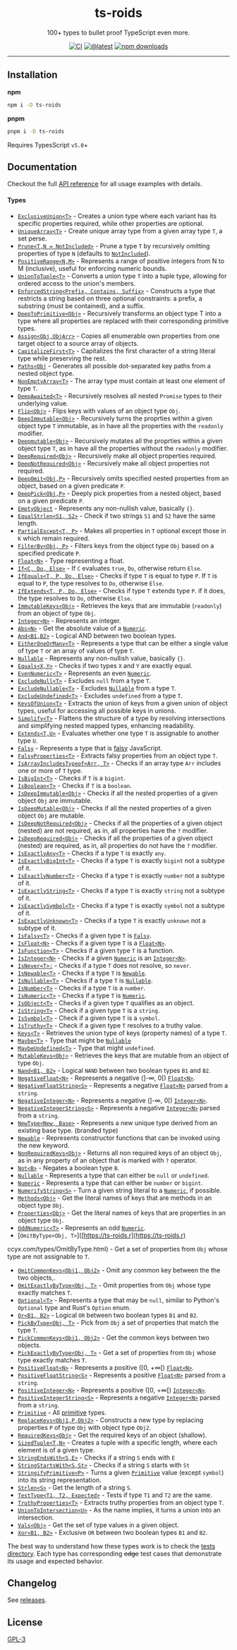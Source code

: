 <div align="center">

# ts-roids

100+  types to bullet proof TypeScript even more.

[![CI](https://github.com/rccyx/ts-roids/actions/workflows/ci.yml/badge.svg)](https://github.com/rccyx/ts-roids/actions/workflows/ci.yml)
[![@latest](https://img.shields.io/npm/v/ts-roids.svg)](https://www.npmjs.com/package/ts-roids)
[![npm downloads](https://img.shields.io/npm/dm/ts-utils.svg)](https://www.npmjs.com/package/ts-roids)
<hr/>
</div>

## Installation
**npm**
```bash
npm i -D ts-roids
````

**pnpm**

```bash
pnpm i -D ts-roids
```

Requires TypesScript `v5.0`+

## Documentation

Checkout the full [API reference](https://ts-roids.rccyx.com/) for all usage examples with details.

#### Types

* [`ExclusiveUnion<T>`](https://ts-roids.rccyx.com/types/ExclusiveUnion.html) - Creates a union type where each variant has its specific properties required, while other properties are optional.
* [`UniqueArray<T>`](https://ts-roids.rccyx.com/types/UniqueArray.html) - Create unique array type from a given array type `T`, a set perse.
* [`Prune<T,N = NotIncluded>`](https://ts-roids.rccyx.com/types/Prune.html) - Prune a type `T` by recursively omitting properties of type `N` (defaults to [`NotIncluded`](https://ts-roids.rccyx.com/types/NotIncluded.html)).
* [`PositiveRange<N,M>`](https://ts-roids.rccyx.com/types/PositiveRange.html) - Represents a range of positive integers from N to M (inclusive), useful for enforcing numeric bounds.
* [`UnionToTuple<T>`](https://ts-roids.rccyx.com/types/UnionToTuple.html) - Converts a union type `T` into a tuple type, allowing for ordered access to the union's members.
* [`EnforcedString<Prefix, Contains, Suffix>`](https://ts-roids.rccyx.com/types/EnforcedString.html) - Constructs a type that restricts a string based on three optional constraints:
  a prefix, a substring (must be contained), and a suffix.
* [`DeepToPrimitive<Obj>`](https://ts-roids.rccyx.com/types/DeepToPrimitive.html) - Recursively transforms an object type T into a type where all properties are replaced with their corresponding primitive types.
* [`Assign<Obj,ObjArr>`](https://ts-roids.rccyx.com/types/Assign.html) - Copies all enumerable own properties from one target object to a source array of objects.
* [`CapitalizeFirst<T>`](https://ts-roids.rccyx.com/types/CapitalizeFirst.html) - Capitalizes the first character of a string literal type while preserving the rest.
* [`Paths<Obj`](https://ts-roids.rccyx.com/types/Paths.html) - Generates all possible dot-separated key paths from a nested object type.
* [`NonEmptyArray<T>`](https://ts-roids.rccyx.com/types/NonEmptyArray.html) - The array type must contain at least one element of type `T`.
* [`DeepAwaited<T>`](https://ts-roids.rccyx.com/types/DeepAwaited.html) - Recursively resolves all nested `Promise` types to their underlying value.
* [`Flip<Obj>`](https://ts-roids.rccyx.com/types/Flip.html) - Flips keys with values of an object type `Obj`.
* [`DeepImmutable<Obj>`](https://ts-roids.rccyx.com/types/DeepImmutable.html) - Recursively turns the proprties within a given object type `T` immutable, as in have all the properties with the `readonly` modifier.
* [`Deepmutable<Obj>`](https://ts-roids.rccyx.com/types/DeepMutable.html) - Recursively mutates all the proprties within a given object type `T`, as in have all the properties without the `readonly` modifier.
* [`DeepRequired<Obj>`](https://ts-roids.rccyx.com/types/DeepRequired.html) - Recursively make all object properties required.
* [`DeepNotRequired<Obj>`](https://ts-roids.rccyx.com/types/DeepNotRequired.html) - Recursively make all object properties not required.
* [`DeepOmit<Obj,P>`](https://ts-roids.rccyx.com/types/DeepOmit.html) - Recursively omits specified nested properties from an object, based on a given predicate `P`.
* [`DeepPick<Obj,P>`](https://ts-roids.rccyx.com/types/DeepPick.html) - Deeply pick properties from a nested object, based on a given predicate `P`.
* [`EmptyObject`](https://ts-roids.rccyx.com/types/EmptyObject.html) - Represents any non-nullish value, basically `{}`.
* [`EqualStrlen<S1, S2>`](https://ts-roids.rccyx.com/types/EqualStrlen.html) - Check if two strings `S1` and `S2` have the same length.
* [`PartialExcept<T, P>`](https://ts-roids.rccyx.com/types/PartialExcept.html) - Makes all properties in `T` optional except those in `K` which remain required.
* [`FilterBy<Obj, P>`](https://ts-roids.rccyx.com/types/FilterBy.html) -  Filters keys from the object type `Obj` based on a specified predicate `P`.
* [`Float<N>`](https://ts-roids.rccyx.com/types/Float.html) - Type representing a float.
* [`If<C, Do, Else>`](https://ts-roids.rccyx.com/types/If.html) - If `C` evaluates `true`, `Do`, otherwise return `Else`.
* [`IfEquals<T, P, Do, Else>`](https://ts-roids.rccyx.com/types/IfEquals.html) - Checks if type `T` is equal to type `P`. If `T` is equal to `P`, the type resolves to `Do`, otherwise `Else`.
* [`IfExtends<T, P, Do, Else>`](https://ts-roids.rccyx.com/types/IfExtends.html) -  Checks if type `T` extends type `P`. if it does, the type resolves to `Do`, otherwise `Else`.
* [`ImmutableKeys<Obj>`](https://ts-roids.rccyx.com/types/ImmutableKeys.html) - Retrieves the keys that are immutable (`readonly`) from an object of type `Obj`.
* [`Integer<N>`](https://ts-roids.rccyx.com/types/Integer.html) - Represents an integer.
* [`Abs<N>`](https://ts-roids.rccyx.com/types/Abs.html) - Get the absolute value of a [`Numeric`](https://ts-roids.rccyx.com/types/Numeric.html).
* [`And<B1,B2>`](https://ts-roids.rccyx.com/types/And.html) - Logical AND between two boolean types.
* [`EitherOneOrMany<T>`](https://ts-roids.rccyx.com/types/EitherOneOrMany.html) - Represents a type that can be either a single value of type `T` or an array of values of type `T`.
* [`Nullable`](https://ts-roids.rccyx.com/types/Nullable.html) - Represents any non-nullish value, basically `{}`.
* [`Equals<X,Y>`](https://ts-roids.rccyx.com/types/Equals.html) - Checks if two types `X` and `Y` are exactly equal.
* [`EvenNumeric<T>`](https://ts-roids.rccyx.com/types/EvenNumeric.html) - Represents an even [`Numeric`](https://ts-roids.rccyx.com/types/Numeric.html).
* [`ExcludeNull<T>`](https://ts-roids.rccyx.com/types/ExcludeNull.html) - Excludes `null` from a type `T`.
* [`ExcludeNullable<T>`](https://ts-roids.rccyx.com/types/ExcludeNullable.html) - Excludes [`Nullable`](https://ts-roids.rccyx.com/types/Nullable.html) from a type `T`.
* [`ExcludeUndefined<T>`](https://ts-roids.rccyx.com/types/ExcludeUndefined.html) - Excludes `undefined` from a type `T`.
* [`KeysOfUnion<T>`](https://ts-roids.rccyx.com/types/KeysOfUnion.html) - Extracts the union of keys from a given union of object types, useful for accessing all possible keys in unions.
* [`Simplify<T>`](https://ts-roids.rccyx.com/types/Simplify.html) - Flattens the structure of a type by resolving intersections and simplifying nested mapped types, enhancing readability.
* [`Extends<T,U>`](https://ts-roids.rccyx.com/types/Extends.html) - Evaluates whether one type `T` is assignable to another type `U`.
* [`Falsy`](https://ts-roids.rccyx.com/types/Falsy.html) - Represents a type that is [falsy](https://developer.mozilla.org/en-US/docs/Glossary/Falsy)  JavaScript.
* [`FalsyProperties<T>`](https://ts-roids.rccyx.com/types/FalsyProperties.html) - Extracts falsy properties from an object type `T`.
* [`IsArrayIncludesTypeof<Arr, T>`](https://ts-roids.rccyx.com/types/IsArrayIncludesTypeof.html) - Checks if an array type `Arr` includes one or more of `T` type.
* [`IsBigInt<T>`](https://ts-roids.rccyx.com/types/IsBigInt.html) - Checks if `T` is a `bigint`.
* [`IsBoolean<T>`](https://ts-roids.rccyx.com/types/IsBoolean.html) -  Checks if `T` is a `boolean`.
* [`IsDeepImmutable<Obj>`](https://ts-roids.rccyx.com/types/IsDeepImmutable.html) - Checks if all the nested properties of a given object `Obj` are immutable.
* [`IsDeepMutable<Obj>`](https://ts-roids.rccyx.com/types/IsDeepMutable.html) - Checks if all the nested properties of a given object `Obj` are  mutable.
* [`IsDeepNotRequired<Obj>`](https://ts-roids.rccyx.com/types/IsDeepNotRequired.html) - Checks if all the properties of a given object (nested) are not required, as in, all properties have the `?` modifier.
* [`IsDeepRequired<Obj>`](https://ts-roids.rccyx.com/types/IsDeepRequired.html) - Checks if all the properties of a given object (nested) are required, as in, all properties do not have the `?` modifier.
* [`IsExactlyAny<T>`](https://ts-roids.rccyx.com/types/IsExactlyAny.html) - Checks if a type `T` is exactly `any`.
* [`IsExactlyBigInt<T>`](https://ts-roids.rccyx.com/types/IsExactlyBigInt.html) - Checks if a type `T` is exactly `bigint` not a subtype of it.
* [`IsExactlyNumber<T>`](https://ts-roids.rccyx.com/types/IsExactlyNumber.html) - Checks if a type `T` is exactly `number` not a subtype of it.
* [`IsExactlyString<T>`](https://ts-roids.rccyx.com/types/IsExactlyString.html) - Checks if a type `T` is exactly `string` not a subtype of it.
* [`IsExactlySymbol<T>`](https://ts-roids.rccyx.com/types/IsExactlySymbol.html) - Checks if a type `T` is exactly `symbol` not a subtype of it.
* [`IsExactlyUnknown<T>`](https://ts-roids.rccyx.com/types/IsExactlyUnknown.html) - Checks if a type `T` is exactly `unknown` not a subtype of it.
* [`IsFalsy<T>`](https://ts-roids.rccyx.com/types/IsFalsy.html) - Checks if a given type `T` is [`Falsy`](https://ts-roids.rccyx.com/types/Falsy.html).
* [`IsFloat<N>`](https://ts-roids.rccyx.com/types/IsFloat.html) - Checks if a given type `T` is a [`Float<N>`](https://ts-roids.rccyx.com/types/Float.html).
* [`IsFunction<T>`](https://ts-roids.rccyx.com/types/IsFunction.html) - Checks if a given type `T` is a function.
* [`IsInteger<N>`](https://ts-roids.rccyx.com/types/IsInteger.html) - Checks if a given [`Numeric`](https://ts-roids.rccyx.com/types/Numeric.html)  is an [`Integer<N>`](https://ts-roids.rccyx.com/types/Integer.html).
* [`IsNever<T>:`](https://ts-roids.rccyx.com/types/IsNever.html) - Checks if a type `T` does not resolve, so `never`.
* [`IsNewable<T>`](https://ts-roids.rccyx.com/types/IsNewable.html) -  Checks if a type `T` is [`Newable`](https://ts-roids.rccyx.com/types/Newable.html).
* [`IsNullable<T>`](https://ts-roids.rccyx.com/types/IsNullable.html) -  Checks if a type `T` is [`Nullable`](https://ts-roids.rccyx.com/types/Nullable.html).
* [`IsNumber<T>`](https://ts-roids.rccyx.com/types/IsNumber.html) - Checks if a type `T` is a `number`.
* [`IsNumeric<T>`](https://ts-roids.rccyx.com/types/IsNumeric.html) - Checks if a type `T` is [`Numeric`](https://ts-roids.rccyx.com/types/Numeric.html).
* [`IsObject<T>`](https://ts-roids.rccyx.com/types/IsObject.html) -  Checks if a given type `T` qualifies as an object.
* [`IsString<T>`](https://ts-roids.rccyx.com/types/IsString.html) - Check if a given type `T` is a `string`.
* [`IsSymbol<T>`](https://ts-roids.rccyx.com/types/IsSymbol.html) - Check if a given type `T` is a `symbol`.
* [`IsTruthy<T>`](https://ts-roids.rccyx.com/types/IsTruthy.html) - Check if a given type `T` resolves to a truthy value.
* [`Keys<T>`](https://ts-roids.rccyx.com/types/Keys.html) - Retrieves the union type of keys (property names) of a type `T`.
* [`Maybe<T>`](https://ts-roids.rccyx.com/types/Maybe.html) - Type that might be [`Nullable`](https://ts-roids.rccyx.com/types/Nullable.html)
* [`MaybeUndefined<T>`](https://ts-roids.rccyx.com/types/MaybeUndefined.html) - Type that might `undefined`.
* [`MutableKeys<Obj>`](https://ts-roids.rccyx.com/types/MutableKeys.html) - Retrieves the keys that are mutable from an object of type `Obj`.
* [`Nand<B1, B2>`](https://ts-roids.rccyx.com/types/Nand.html) - Logical `NAND` between two boolean types `B1` and `B2`.
* [`NegativeFloat<N>`](https://ts-roids.rccyx.com/types/NegativeFloat.html) - Represents a negative (]-∞, 0[) [`Float<N>`](https://ts-roids.rccyx.com/types/Float.html).
* [`NegativeFloatString<S>`](https://ts-roids.rccyx.com/types/NegativeFloatString.html) - Represents a negative [`Float<N>`](https://ts-roids.rccyx.com/types/Float.html) parsed from a `string`.
* [`NegativeInteger<N>`](https://ts-roids.rccyx.com/types/NegativeInteger.html) -  Represents a negative (]-∞, 0[) [`Integer<N>`](https://ts-roids.rccyx.com/types/Integer.html).
* [`NegativeIntegerString<S>`](https://ts-roids.rccyx.com/types/NegativeIntegerString.html) - Represents a negative [`Integer<N>`](https://ts-roids.rccyx.com/types/Integer.html) parsed from a `string`.
* [`NewType<New, Base>`](https://ts-roids.rccyx.com/types/NewType.html) -  Represents a new unique type derived from an existing base type. (branded type)
* [`Newable`](https://ts-roids.rccyx.com/types/Newable.html) - Represents constructor functions that can be invoked using the new keyword.
* [`NonRequiredKeys<Obj>`](https://ts-roids.rccyx.com/types/NonRequiredKeys.html) - Returns all non required keys of an object `Obj`, as in any property of an object that is marked with `?` operator.
* [`Not<B>`](https://ts-roids.rccyx.com/types/Not.html) - Negates a boolean type `B`.
* [`Nullable`](https://ts-roids.rccyx.com/types/Nullable.html) - Represents a type that can either be  `null` or `undefined`.
* [`Numeric`](https://ts-roids.rccyx.com/types/Numeric.html) - Represents a type that can either be  `number` or `bigint`.
* [`NumerifyString<S>`](https://ts-roids.rccyx.com/types/NumerifyString.html) - Turn a given string literal to a [`Numeric`](https://ts-roids.rccyx.com/types/Numeric.html), if possible.
* [`Methods<Obj>`](https://ts-roids.rccyx.com/types/Methods.html) - Get the literal names of keys that are methods in an object type `Obj`.
* [`Properties<Obj>`](https://ts-roids.rccyx.com/types/Properties.html) - Get the literal names of keys that are properties in an object type `Obj`.
* [`OddNumeric<T>`](https://ts-roids.rccyx.com/types/OmitByType.html) - Represents an odd [`Numeric`](https://ts-roids.rccyx.com/types/OddNumeric.html).
* [`OmitByType<Obj, T>`]([https://ts-roids.r](https://ts-roids.r)


ccyx.com/types/OmitByType.html) - Get a set of properties from `Obj` whose type are not assignable to `T`.

* [`OmitCommonKeys<Obj1, Obj2>`](https://ts-roids.rccyx.com/types/OmitCommonKeys.html) - Omit any common key between the the two objects,.
* [`OmitExactlyByType<Obj, T>`](https://ts-roids.rccyx.com/types/OmitExactlyByType.html) - Omit properties from `Obj` whose type exactly matches `T`.
* [`Optional<T>`](https://ts-roids.rccyx.com/types/Optional.html) - Represents a type that may be `null`, similar to Python's `Optional` type and Rust's `Option` enum.
* [`Or<B1, B2>`](https://ts-roids.rccyx.com/types/Or.html) - Logical `OR` between two boolean types `B1` and `B2`.
* [`PickByType<Obj, T>`](https://ts-roids.rccyx.com/types/PickByType.html) - Pick from `Obj` a set of properties that match the type `T`.
* [`PickCommonKeys<Obj1, Obj2>`](https://ts-roids.rccyx.com/types/PickCommonKeys.html) - Get the common keys between two objects.
* [`PickExactlyByType<Obj, T>`](https://ts-roids.rccyx.com/types/PickExactlyByType.html) - Get a set of properties from `Obj` whose type exactly matches `T`.
* [`PositiveFloat<N>`](https://ts-roids.rccyx.com/types/PositiveFloat.html) - Represents a positive ([0, +∞[) [`Float<N>`](https://ts-roids.rccyx.com/types/Float.html).
* [`PositiveFloatString<S>`](https://ts-roids.rccyx.com/types/PositiveFloatString.html) - Represents a positive [`Float<N>`](https://ts-roids.rccyx.com/types/Float.html) parsed from a `string`.
* [`PositiveInteger<N>`](https://ts-roids.rccyx.com/types/PositiveInteger.html) - Represents a positive ([0, +∞[) [`Integer<N>`](https://ts-roids.rccyx.com/types/Integer.html).
* [`PositiveIntegerString<S>`](https://ts-roids.rccyx.com/types/PositiveIntegerString.html) - Represents a negative [`Integer<N>`](https://ts-roids.rccyx.com/types/Integer.html) parsed from a `string`.
* [`Primitive`](https://ts-roids.rccyx.com/types/Primitive.html) - All [primitive](https://developer.mozilla.org/en-US/docs/Glossary/Primitive) types.
* [`ReplaceKeys<Obj1,P,Obj2>`](https://ts-roids.rccyx.com/types/ReplaceKeys.html) - Constructs a new type by replacing properties `P` of type `Obj` with object type `Obj2`.
* [`RequiredKeys<Obj>`](https://ts-roids.rccyx.com/types/RequiredKeys.html) - Get the required keys of an object (shallow).
* [`SizedTuple<T,N>`](https://ts-roids.rccyx.com/types/SizedTuple.html) -  Creates a tuple with a specific length, where each element is of a given type.
* [`StringEndsWith<S,E>`](https://ts-roids.rccyx.com/types/StringEndsWith.html) - Checks if a string `S` ends with `E`
* [`StringStartsWith<S,St>`](https://ts-roids.rccyx.com/types/StringStartsWith.html) -  Checks if a string `S` starts with `St`
* [`StringifyPrimitive<P>`](https://ts-roids.rccyx.com/types/StringifyPrimitive.html) - Turns a given [`Primitive`](https://ts-roids.rccyx.com/types/Primitive.html) value (except `symbol`) into its string representation.
* [`Strlen<S>`](https://ts-roids.rccyx.com/types/Strlen.html) - Get the length of a string `S`.
* [`TestType<T1, T2, Expected>`](https://ts-roids.rccyx.com/types/TestType.html) - Tests if type `T1` and `T2` are the same.
* [`TruthyProperties<T>`](https://ts-roids.rccyx.com/types/TruthyProperties.html) - Extracts truthy properties from an object type `T`.
* [`UnionToIntersection<U>`](https://ts-roids.rccyx.com/types/UnionToIntersection.html) - As the name implies, it turns a union into an intersection.
* [`Vals<Obj>`](https://ts-roids.rccyx.com/types/Vals.html) - Get the set of type values in a given object.
* [`Xor<B1, B2>`](https://ts-roids.rccyx.com/types/Xor.html) - Exclusive `OR` between two boolean types `B1` and `B2`.

The best way to understand how these types work is to check the [tests directory](/tests/). Each type has corresponding ~~edge~~ test cases that demonstrate its usage and expected behavior.

## Changelog

See [releases](https://github.com/rccyx/ts-roids/releases).

## License

[GPL-3](/LICENSE)

